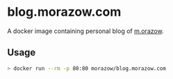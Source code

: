 # blog.morazow.com

A docker image containing personal blog of [m.orazow](https://morazow.com).

## Usage

```sh
> docker run --rm -p 80:80 morazow/blog.morazow.com
```
